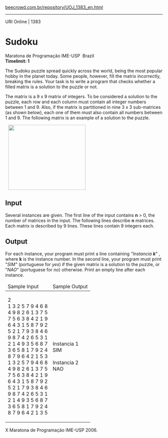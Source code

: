 <p><a href="https://www.beecrowd.com.br/repository/UOJ_1383_en.html">beecrowd.com.br/repository/UOJ_1383_en.html</a></p><hr>
<div>
<span>URI Online | 1383</span>
<h1>Sudoku</h1>
<div>Maratona de Programação IME-USP <img src="https://resources.beecrowd.com.br/gallery/images/flags/br.gif" alt=""> Brazil</div>
  <strong>Timelimit: 1</strong>
</div>
<div>
<div>
  <p>The Sudoku puzzle spread quickly across the world, being the most popular hobby in the planet today. Some people, however, fill the matrix incorrectly, breaking the rules. Your task is to write a program that checks whether a filled matrix is a solution to the puzzle or not.</p>
  <p>The matrix is a 9 x 9 matrix of integers. To be considered a solution to the puzzle, each row and each column must contain all integer numbers between 1 and 9. Also, if the matrix is partitioned in nine 3 x 3 sub-matrices (as shown below), each one of them must also contain all numbers between 1 and 9. The following matrix is an example of a solution to the puzzle.</p>
  <p><img alt="" src="https://resources.beecrowd.com.br/gallery/images/novos/Sudoku.png" style="width: 247px; height: 208px; margin-left: 10px; margin-right: 10px;"></p>
</div>
<h2>Input</h2>
<div>
  <p>Several instances are given. The first line of the input contains <strong>n</strong> &gt; 0, the number of matrices in the input. The following lines describe <strong>n</strong> matrices. Each matrix is described by 9 lines. These lines contain 9 integers each.</p>
</div>
<h2>Output</h2>
<div>
  <p>For each instance, your program must print a line containing <em>"Instancia <strong>k</strong></em>" , where <strong>k</strong> is the instance number. In the second line, your program must print "<em>SIM"</em> (portuguese for <em>yes</em>) if the given matrix is a solution to the puzzle, or "<em>NAO</em>" (portuguese for <em>no</em>) otherwise. Print an empty line after each instance.</p>
</div>
<div></div>
  <table>
    <thead>
      <tr>
        <td>Sample Input</td>
        <td>Sample Output</td>
      </tr>
    </thead>
    <tbody>
      <tr>
        <td>
          <p>2<br>
           1 3 2 5 7 9 4 6 8<br>
           4 9 8 2 6 1 3 7 5<br>
           7 5 6 3 8 4 2 1 9<br>
           6 4 3 1 5 8 7 9 2<br>
           5 2 1 7 9 3 8 4 6<br>
           9 8 7 4 2 6 5 3 1<br>
           2 1 4 9 3 5 6 8 7<br>
           3 6 5 8 1 7 9 2 4<br>
           8 7 9 6 4 2 1 5 3<br>
           1 3 2 5 7 9 4 6 8<br>
           4 9 8 2 6 1 3 7 5<br>
           7 5 6 3 8 4 2 1 9<br>
           6 4 3 1 5 8 7 9 2<br>
           5 2 1 7 9 3 8 4 6<br>
           9 8 7 4 2 6 5 3 1<br>
           2 1 4 9 3 5 6 8 7<br>
           3 6 5 8 1 7 9 2 4<br>
           8 7 9 6 4 2 1 3 5</p>
        </td>
        <td>
          <p>Instancia 1<br>
           SIM <br>
          <br>
           Instancia 2<br>
          NAO<br></p>
        </td>
      </tr>
    </tbody>
  </table>
  <p>
  X Maratona de Programação IME-USP 2006.</p>
</div>